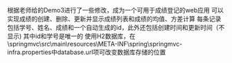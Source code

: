 根据老师给的Demo3进行了一些修改，成为一个可用于成绩登记的web应用
可以实现成绩的创建、删除、更新并显示成绩列表和成绩的均值、方差计算
每条记录包括学号、姓名、成绩和一个自动生成的id，此外还包括创建时间和更新时间（不显示)
其中id和学号是唯一的
使用H2数据库，在\springmvc\src\main\resources\META-INF\spring\springmvc-infra.properties中database.url项可改变数据库存储的位置